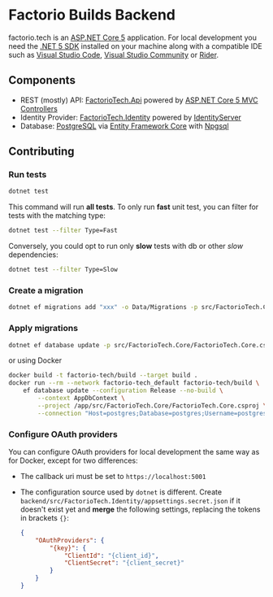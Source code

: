 # Factorio Builds Backend

factorio.tech is an [ASP.NET Core 5](https://docs.microsoft.com/en-us/aspnet/core/introduction-to-aspnet-core?view=aspnetcore-5.0) application. For local development you need the [.NET 5 SDK](https://dotnet.microsoft.com/download) installed on your machine along with a compatible IDE such as [Visual Studio Code](https://code.visualstudio.com), [Visual Studio Community](https://visualstudio.microsoft.com/vs/community) or [Rider](https://www.jetbrains.com/rider).

## Components

- REST (mostly) API: [FactorioTech.Api](src/FactorioTech.Api) powered by [ASP.NET Core 5 MVC Controllers](https://docs.microsoft.com/en-us/aspnet/core/mvc/controllers/actions?view=aspnetcore-5.0)
- Identity Provider: [FactorioTech.Identity](src/FactorioTech.Identity) powered by [IdentityServer](https://identityserver.io)
- Database: [PostgreSQL](https://www.postgresql.org) via [Entity Framework Core](https://docs.microsoft.com/en-us/ef/core) with [Npgsql](https://www.npgsql.org/efcore/index.html)

## Contributing

### Run tests

```bash
dotnet test
```

This command will run **all tests**. To only run **fast** unit test, you can filter for tests with the matching type:

```bash
dotnet test --filter Type=Fast
```

Conversely, you could opt to run only **slow** tests with db or other *slow* dependencies:

```bash
dotnet test --filter Type=Slow
```

### Create a migration

```bash
dotnet ef migrations add "xxx" -o Data/Migrations -p src/FactorioTech.Core/FactorioTech.Core.csproj
```

### Apply migrations

```bash
dotnet ef database update -p src/FactorioTech.Core/FactorioTech.Core.csproj
```

or using Docker

```bash
docker build -t factorio-tech/build --target build .
docker run --rm --network factorio-tech_default factorio-tech/build \
    ef database update --configuration Release --no-build \
        --context AppDbContext \
        --project /app/src/FactorioTech.Core/FactorioTech.Core.csproj \
        --connection "Host=postgres;Database=postgres;Username=postgres;Password=postgres"
```

### Configure OAuth providers

You can configure OAuth providers for local development the same way as for Docker, except for two differences:

- The callback uri must be set to `https://localhost:5001`
- The configuration source used by `dotnet` is different. Create `backend/src/FactorioTech.Identity/appsettings.secret.json` if it doesn't exist yet and **merge** the following settings, replacing the tokens in brackets `{}`:

    ```json
    {
        "OAuthProviders": {
            "{key}": {
                "ClientId": "{client_id}",
                "ClientSecret": "{client_secret}"
            }
        }
    }
    ```